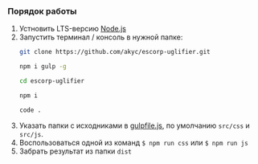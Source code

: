 ### Порядок работы

1. Устновить LTS-версию [Node.js](https://nodejs.org/en/download/)
2. Запустить терминал / консоль в нужной папке:
   ```bash 
   git clone https://github.com/akyc/escorp-uglifier.git
   ```
   ```bash 
   npm i gulp -g
   ```
   ```bash
   cd escorp-uglifier
   ```
   ```bash
   npm i
   ```
   ```bash
   code .
   ```
3. Указать папки с исходниками в [gulpfile.js](gulpfile.js#L7-L10), по умолчанию `src/css` и `src/js`.
4. Воспользоваться одной из команд `$ npm run css` или `$ npm run js`
5. Забрать результат из папки `dist`
